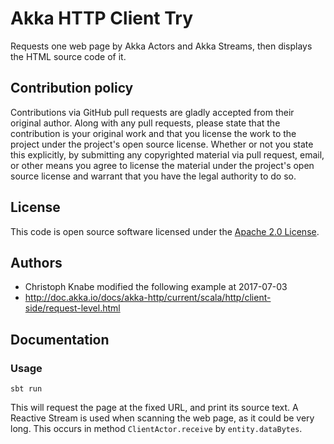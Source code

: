 # Akka HTTP Client Try #

Requests one web page by Akka Actors and Akka Streams, then displays the HTML source code of it.

## Contribution policy ##

Contributions via GitHub pull requests are gladly accepted from their original author. Along with any pull requests, please state that the contribution is your original work and that you license the work to the project under the project's open source license. Whether or not you state this explicitly, by submitting any copyrighted material via pull request, email, or other means you agree to license the material under the project's open source license and warrant that you have the legal authority to do so.

## License ##

This code is open source software licensed under the [Apache 2.0 License]("http://www.apache.org/licenses/LICENSE-2.0.html").

## Authors ##

* Christoph Knabe modified the following example at 2017-07-03
* http://doc.akka.io/docs/akka-http/current/scala/http/client-side/request-level.html

## Documentation ##

### Usage ###

`sbt run` 

This will request the page at the fixed URL, and print its source text.
A Reactive Stream is used when scanning the web page, as it could be very long. This occurs in method `ClientActor.receive` by `entity.dataBytes`.

